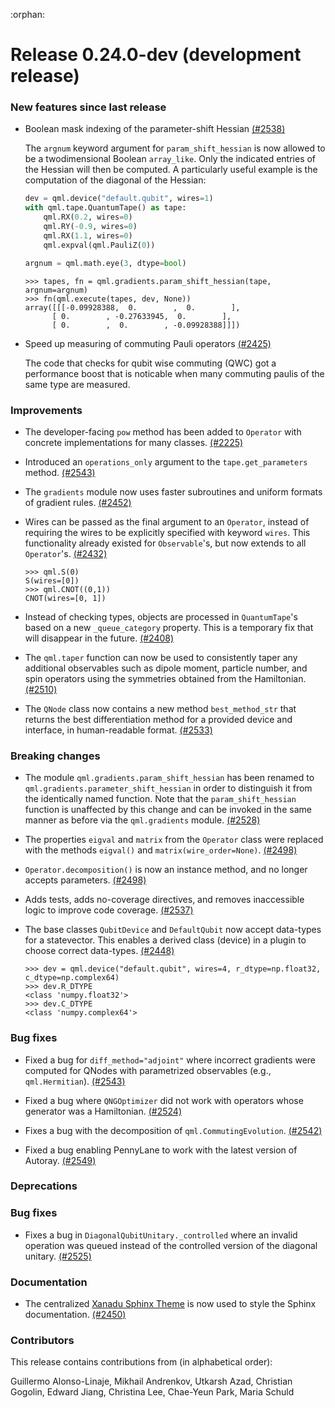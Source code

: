 :orphan:

# Release 0.24.0-dev (development release)

<h3>New features since last release</h3>

* Boolean mask indexing of the parameter-shift Hessian
  [(#2538)](https://github.com/PennyLaneAI/pennylane/pull/2538)

  The `argnum` keyword argument for `param_shift_hessian` 
  is now allowed to be a twodimensional Boolean `array_like`.
  Only the indicated entries of the Hessian will then be computed.
  A particularly useful example is the computation of the diagonal
  of the Hessian:

  ```python
  dev = qml.device("default.qubit", wires=1)
  with qml.tape.QuantumTape() as tape:
      qml.RX(0.2, wires=0)
      qml.RY(-0.9, wires=0)
      qml.RX(1.1, wires=0)
      qml.expval(qml.PauliZ(0))

  argnum = qml.math.eye(3, dtype=bool)
  ```
  ```pycon
  >>> tapes, fn = qml.gradients.param_shift_hessian(tape, argnum=argnum)
  >>> fn(qml.execute(tapes, dev, None))
  array([[[-0.09928388,  0.        ,  0.        ],
        [ 0.        , -0.27633945,  0.        ],
        [ 0.        ,  0.        , -0.09928388]]])
  ```

* Speed up measuring of commuting Pauli operators
  [(#2425)](https://github.com/PennyLaneAI/pennylane/pull/2425)

  The code that checks for qubit wise commuting (QWC) got a performance boost that is noticable
  when many commuting paulis of the same type are measured.

<h3>Improvements</h3>

* The developer-facing `pow` method has been added to `Operator` with concrete implementations
  for many classes.
  [(#2225)](https://github.com/PennyLaneAI/pennylane/pull/2225)

* Introduced an `operations_only` argument to the `tape.get_parameters` method.
  [(#2543)](https://github.com/PennyLaneAI/pennylane/pull/2543)

* The `gradients` module now uses faster subroutines and uniform
  formats of gradient rules.
  [(#2452)](https://github.com/XanaduAI/pennylane/pull/2452)

* Wires can be passed as the final argument to an `Operator`, instead of requiring
  the wires to be explicitly specified with keyword `wires`. This functionality already
  existed for `Observable`'s, but now extends to all `Operator`'s.
  [(#2432)](https://github.com/PennyLaneAI/pennylane/pull/2432)

  ```pycon
  >>> qml.S(0)
  S(wires=[0])
  >>> qml.CNOT((0,1))
  CNOT(wires=[0, 1])
  ```

* Instead of checking types, objects are processed in `QuantumTape`'s based on a new `_queue_category` property.
  This is a temporary fix that will disappear in the future.
  [(#2408)](https://github.com/PennyLaneAI/pennylane/pull/2408)

* The `qml.taper` function can now be used to consistently taper any additional observables such as dipole moment,
  particle number, and spin operators using the symmetries obtained from the Hamiltonian.
  [(#2510)](https://github.com/PennyLaneAI/pennylane/pull/2510)

* The `QNode` class now contains a new method `best_method_str` that returns the best differentiation
  method for a provided device and interface, in human-readable format.
  [(#2533)](https://github.com/PennyLaneAI/pennylane/pull/2533)

<h3>Breaking changes</h3>

* The module `qml.gradients.param_shift_hessian` has been renamed to
  `qml.gradients.parameter_shift_hessian` in order to distinguish it from the identically named
  function. Note that the `param_shift_hessian` function is unaffected by this change and can be
  invoked in the same manner as before via the `qml.gradients` module.
  [(#2528)](https://github.com/PennyLaneAI/pennylane/pull/2528)
* The properties `eigval` and `matrix` from the `Operator` class were replaced with the
  methods `eigval()` and `matrix(wire_order=None)`.
  [(#2498)](https://github.com/PennyLaneAI/pennylane/pull/2498)

* `Operator.decomposition()` is now an instance method, and no longer accepts parameters.
  [(#2498)](https://github.com/PennyLaneAI/pennylane/pull/2498)

* Adds tests, adds no-coverage directives, and removes inaccessible logic to improve code coverage.
  [(#2537)](https://github.com/PennyLaneAI/pennylane/pull/2537)
  
* The base classes `QubitDevice` and `DefaultQubit` now accept data-types for a statevector. This
  enables a derived class (device) in a plugin to choose correct data-types.
  [(#2448)](https://github.com/PennyLaneAI/pennylane/pull/2448)

  ```pycon
  >>> dev = qml.device("default.qubit", wires=4, r_dtype=np.float32, c_dtype=np.complex64)
  >>> dev.R_DTYPE
  <class 'numpy.float32'>
  >>> dev.C_DTYPE
  <class 'numpy.complex64'>
  ```

<h3>Bug fixes</h3>

* Fixed a bug for `diff_method="adjoint"` where incorrect gradients were
  computed for QNodes with parametrized observables (e.g., `qml.Hermitian`).
  [(#2543)](https://github.com/PennyLaneAI/pennylane/pull/2543)

* Fixed a bug where `QNGOptimizer` did not work with operators
  whose generator was a Hamiltonian.
  [(#2524)](https://github.com/PennyLaneAI/pennylane/pull/2524)

* Fixes a bug with the decomposition of `qml.CommutingEvolution`.
  [(#2542)](https://github.com/PennyLaneAI/pennylane/pull/2542)

* Fixed a bug enabling PennyLane to work with the latest version of Autoray.
  [(#2549)](https://github.com/PennyLaneAI/pennylane/pull/2549)

<h3>Deprecations</h3>

<h3>Bug fixes</h3>

* Fixes a bug in `DiagonalQubitUnitary._controlled` where an invalid operation was queued
  instead of the controlled version of the diagonal unitary.
  [(#2525)](https://github.com/PennyLaneAI/pennylane/pull/2525)

<h3>Documentation</h3>

* The centralized [Xanadu Sphinx Theme](https://github.com/XanaduAI/xanadu-sphinx-theme)
  is now used to style the Sphinx documentation.
  [(#2450)](https://github.com/PennyLaneAI/pennylane/pull/2450)

<h3>Contributors</h3>

This release contains contributions from (in alphabetical order):

Guillermo Alonso-Linaje, Mikhail Andrenkov, Utkarsh Azad, Christian Gogolin, Edward Jiang, Christina Lee,
Chae-Yeun Park, Maria Schuld

